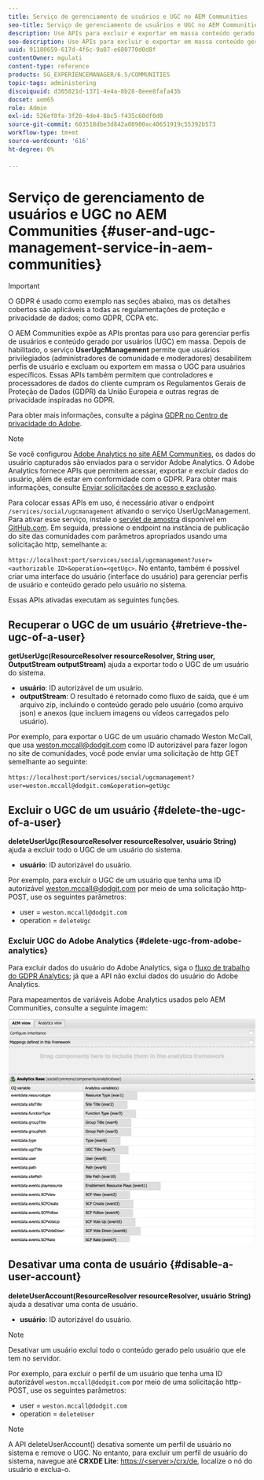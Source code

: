 ```yaml
---
title: Serviço de gerenciamento de usuários e UGC no AEM Communities
seo-title: Serviço de gerenciamento de usuários e UGC no AEM Communities
description: Use APIs para excluir e exportar em massa conteúdo gerado pelo usuário e desative a conta do usuário.
seo-description: Use APIs para excluir e exportar em massa conteúdo gerado pelo usuário e desative a conta do usuário.
uuid: 91180659-617d-4f6c-9a07-e680770d0d8f
contentOwner: mgulati
content-type: reference
products: SG_EXPERIENCEMANAGER/6.5/COMMUNITIES
topic-tags: administering
discoiquuid: d305821d-1371-4e4a-8b28-8eee8fafa43b
docset: aem65
role: Admin
exl-id: 526ef0fa-3f20-4de4-8bc5-f435c60df0d0
source-git-commit: 603518dbe3d842a08900ac40651919c55392b573
workflow-type: tm+mt
source-wordcount: '616'
ht-degree: 0%

---
```


# Serviço de gerenciamento de usuários e UGC no AEM Communities {#user-and-ugc-management-service-in-aem-communities}

>[!IMPORTANT]
>
>O GDPR é usado como exemplo nas seções abaixo, mas os detalhes cobertos são aplicáveis a todas as regulamentações de proteção e privacidade de dados; como GDPR, CCPA etc.

O AEM Communities expõe as APIs prontas para uso para gerenciar perfis de usuários e conteúdo gerado por usuários (UGC) em massa. Depois de habilitado, o serviço **UserUgcManagement** permite que usuários privilegiados (administradores de comunidade e moderadores) desabilitem perfis de usuário e excluam ou exportem em massa o UGC para usuários específicos. Essas APIs também permitem que controladores e processadores de dados do cliente cumpram os Regulamentos Gerais de Proteção de Dados (GDPR) da União Europeia e outras regras de privacidade inspiradas no GDPR.

Para obter mais informações, consulte a página [GDPR no Centro de privacidade do Adobe](https://www.adobe.com/privacy/general-data-protection-regulation.html).

>[!NOTE]
>
>Se você configurou [Adobe Analytics no site AEM Communities](/help/communities/analytics.md), os dados do usuário capturados são enviados para o servidor Adobe Analytics. O Adobe Analytics fornece APIs que permitem acessar, exportar e excluir dados do usuário, além de estar em conformidade com o GDPR. Para obter mais informações, consulte [Enviar solicitações de acesso e exclusão](https://docs.adobe.com/content/help/en/analytics/admin/data-governance/gdpr-submit-access-delete.html).

Para colocar essas APIs em uso, é necessário ativar o endpoint `/services/social/ugcmanagement` ativando o serviço UserUgcManagement. Para ativar esse serviço, instale o [servlet de amostra](https://github.com/Adobe-Marketing-Cloud/aem-communities-ugc-migration/tree/main/bundles/communities-ugc-management-servlet) disponível em [GitHub.com](https://github.com/Adobe-Marketing-Cloud/aem-communities-ugc-migration/tree/main/bundles/communities-ugc-management-servlet). Em seguida, pressione o endpoint na instância de publicação do site das comunidades com parâmetros apropriados usando uma solicitação http, semelhante a:

`https://localhost:port/services/social/ugcmanagement?user=<authorizable ID>&operation=<getUgc>`. No entanto, também é possível criar uma interface do usuário (interface do usuário) para gerenciar perfis de usuário e conteúdo gerado pelo usuário no sistema.

Essas APIs ativadas executam as seguintes funções.

## Recuperar o UGC de um usuário {#retrieve-the-ugc-of-a-user}

**getUserUgc(ResourceResolver resourceResolver, String user, OutputStream outputStream)** ajuda a exportar todo o UGC de um usuário do sistema.

* **usuário**: ID autorizável de um usuário.
* **outputStream**: O resultado é retornado como fluxo de saída, que é um arquivo zip, incluindo o conteúdo gerado pelo usuário (como arquivo json) e anexos (que incluem imagens ou vídeos carregados pelo usuário).

Por exemplo, para exportar o UGC de um usuário chamado Weston McCall, que usa weston.mccall@dodgit.com como ID autorizável para fazer logon no site de comunidades, você pode enviar uma solicitação de http GET semelhante ao seguinte:

`https://localhost:port/services/social/ugcmanagement?user=weston.mccall@dodgit.com&operation=getUgc`

## Excluir o UGC de um usuário {#delete-the-ugc-of-a-user}

**deleteUserUgc(ResourceResolver resourceResolver, usuário String)** ajuda a excluir todo o UGC de um usuário do sistema.

* **usuário**: ID autorizável do usuário.

Por exemplo, para excluir o UGC de um usuário que tenha uma ID autorizável weston.mccall@dodgit.com por meio de uma solicitação http-POST, use os seguintes parâmetros:

* user = `weston.mccall@dodgit.com`
* operation = `deleteUgc`

### Excluir UGC do Adobe Analytics {#delete-ugc-from-adobe-analytics}

Para excluir dados do usuário do Adobe Analytics, siga o [fluxo de trabalho do GDPR Analytics](https://docs.adobe.com/content/help/en/analytics/admin/data-governance/an-gdpr-workflow.html); já que a API não exclui dados do usuário do Adobe Analytics.

Para mapeamentos de variáveis Adobe Analytics usados pelo AEM Communities, consulte a seguinte imagem:

![Mapeamento de variável de comunidades AEM para o Adobe Analytics](assets/analytics-communities-mapping.png)

## Desativar uma conta de usuário {#disable-a-user-account}

**deleteUserAccount(ResourceResolver resourceResolver, usuário String)** ajuda a desativar uma conta de usuário.

* **usuário**: ID autorizável do usuário.

>[!NOTE]
>
>Desativar um usuário exclui todo o conteúdo gerado pelo usuário que ele tem no servidor.

Por exemplo, para excluir o perfil de um usuário que tenha uma ID autorizável `weston.mccall@dodgit.com` por meio de uma solicitação http-POST, use os seguintes parâmetros:

* user = `weston.mccall@dodgit.com`
* operation = `deleteUser`

>[!NOTE]
>
>A API deleteUserAccount() desativa somente um perfil de usuário no sistema e remove o UGC. No entanto, para excluir um perfil de usuário do sistema, navegue até **CRXDE Lite**: [https://&lt;server>/crx/de](https://localhost:4502/crx/de), localize o nó do usuário e exclua-o.

